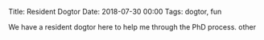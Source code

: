 Title: Resident Dogtor
Date: 2018-07-30 00:00
Tags:  dogtor, fun

We have a resident dogtor here to help me through the PhD process.
 other
